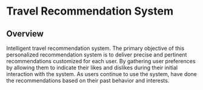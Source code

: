 # Travel Recommendation System

## Overview
Intelligent travel recommendation system. The primary objective of this personalized recommendation system is to deliver precise and pertinent recommendations customized for each user. By gathering user preferences by allowing them to indicate their likes and dislikes during their initial interaction with the system. As users continue to use the system, have done the recommendations based on their past behavior and interests. 
